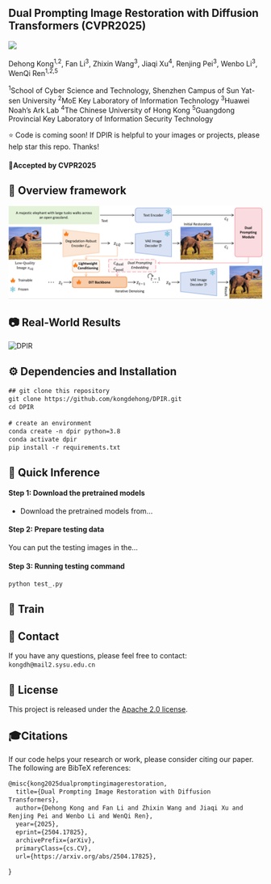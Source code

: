 ## Dual Prompting Image Restoration with Diffusion Transformers (CVPR2025)

<a href="https://arxiv.org/abs/2504.17825"><img src="https://img.shields.io/badge/ArXiv-2504.17825-red"></a>  &nbsp;&nbsp;&nbsp;&nbsp;&nbsp;
</p>
Dehong Kong<sup>1,2</sup>, Fan Li<sup>3</sup>, Zhixin Wang<sup>3</sup>, Jiaqi Xu<sup>4</sup>, Renjing Pei<sup>3</sup>, Wenbo Li<sup>3</sup>, WenQi Ren<sup>1,2,5</sup>

<sup>1</sup>School of Cyber Science and Technology, Shenzhen Campus of Sun Yat-sen University
<sup>2</sup>MoE Key Laboratory of Information Technology <sup>3</sup>Huawei Noah’s Ark Lab <sup>4</sup>The Chinese University of Hong Kong
<sup>5</sup>Guangdong Provincial Key Laboratory of Information Security Technology

:star: Code is coming soon! 
If DPIR is helpful to your images or projects, please help star this repo. Thanks!

#### 🚩Accepted by CVPR2025

## 🔎 Overview framework

![DPIR](pipeline.png)

## 📷 Real-World Results

![DPIR](teaser.png)

## ⚙️ Dependencies and Installation

    ## git clone this repository
    git clone https://github.com/kongdehong/DPIR.git
    cd DPIR

    # create an environment
    conda create -n dpir python=3.8
    conda activate dpir
    pip install -r requirements.txt

## 🚀 Quick Inference

#### Step 1: Download the pretrained models

- Download the pretrained models from...

#### Step 2: Prepare testing data

You can put the testing images in the...

#### Step 3: Running testing command

    python test_.py

## 🌈 Train

## 📧 Contact

If you have any questions, please feel free to contact: `kongdh@mail2.sysu.edu.cn`

## :notebook: License

This project is released under the [Apache 2.0 license](LICENSE).
## 🎓Citations

If our code helps your research or work, please consider citing our paper. The following are BibTeX references:

    @misc{kong2025dualpromptingimagerestoration,
      title={Dual Prompting Image Restoration with Diffusion Transformers}, 
      author={Dehong Kong and Fan Li and Zhixin Wang and Jiaqi Xu and Renjing Pei and Wenbo Li and WenQi Ren},
      year={2025},
      eprint={2504.17825},
      archivePrefix={arXiv},
      primaryClass={cs.CV},
      url={https://arxiv.org/abs/2504.17825}, 
}


